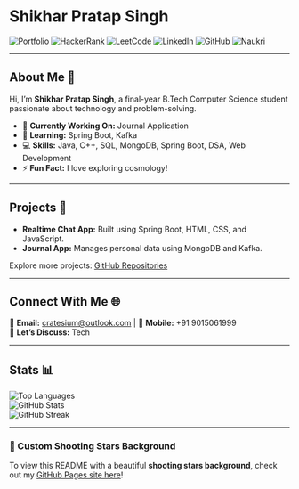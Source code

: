# Shikhar Pratap Singh  

[![Portfolio](https://img.shields.io/badge/Portfolio-000000?style=for-the-badge&logo=About.me&logoColor=white)](https://shikharpratapsinghportfolio.netlify.app/) [![HackerRank](https://img.shields.io/badge/HackerRank-00EA64?style=for-the-badge&logo=HackerRank&logoColor=white)](https://www.hackerrank.com/profile/csc_2021b0121053) [![LeetCode](https://img.shields.io/badge/LeetCode-FFA116?style=for-the-badge&logo=LeetCode&logoColor=white)](https://leetcode.com/u/cratesium/) [![LinkedIn](https://img.shields.io/badge/LinkedIn-0077B5?style=for-the-badge&logo=linkedin&logoColor=white)](https://www.linkedin.com/in/shikhar-pratap-singh-09a9b322a/) [![GitHub](https://img.shields.io/badge/GitHub-100000?style=for-the-badge&logo=github&logoColor=white)](https://github.com/cratesium) [![Naukri](https://img.shields.io/badge/Naukri-0054A6?style=for-the-badge&logo=naukri&logoColor=white)](https://www.naukri.com/code360/profile/cratesium)  

---

## About Me 👋  

Hi, I’m **Shikhar Pratap Singh**, a final-year B.Tech Computer Science student passionate about technology and problem-solving.  

- 🔭 **Currently Working On:** Journal Application  
- 🌱 **Learning:** Spring Boot, Kafka  
- 💻 **Skills:** Java, C++, SQL, MongoDB, Spring Boot, DSA, Web Development  
- ⚡ **Fun Fact:** I love exploring cosmology!  

---

## Projects 🚀  
- **Realtime Chat App:** Built using Spring Boot, HTML, CSS, and JavaScript.  
- **Journal App:** Manages personal data using MongoDB and Kafka.  

Explore more projects: [GitHub Repositories](https://github.com/cratesium?tab=repositories)  

---

## Connect With Me 🌐  

📧 **Email:** [cratesium@outlook.com](mailto:cratesium@outlook.com) | 📱 **Mobile:** +91 9015061999  
💬 **Let’s Discuss:** Tech

---

## Stats 📊  

![Top Languages](https://github-readme-stats.vercel.app/api/top-langs?username=cratesium&show_icons=true&locale=en&layout=compact)  
![GitHub Stats](https://github-readme-stats.vercel.app/api?username=cratesium&show_icons=true&locale=en)  
![GitHub Streak](https://github-readme-streak-stats.herokuapp.com/?user=cratesium)  

---

### 🌌 Custom Shooting Stars Background  

To view this README with a beautiful **shooting stars background**, check out my [GitHub Pages site here](https://shikharpratapsinghportfolio.netlify.app/)!  

